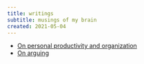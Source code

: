 ```yaml
---
title: writings
subtitle: musings of my brain
created: 2021-05-04
---
```


- [On personal productivity and organization](on_personal_organization.html)
- [On arguing](on_arguing.html)

